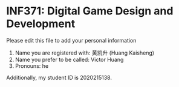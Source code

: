 # INF371: Digital Game Design and Development

Please edit this file to add your personal information
1. Name you are registered with: 黄凯升 (Huang Kaisheng)
2. Name you prefer to be called: Victor Huang
3. Pronouns: he

Additionally, my student ID is 2020215138.
